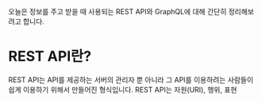 오늘은 정보를 주고 받을 때 사용되는 REST API와 GraphQL에 대해 간단히 정리해보려고 합니다.

# REST API란?

REST API는 API를 제공하는 서버의 관리자 뿐 아니라 그 API를 이용하려는 사람들이 쉽게 이용하기 위해서 만들어진 형식입니다.
REST API는 자원(URI), 행위, 표현 
